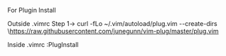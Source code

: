 For Plugin Install

Outside .vimrc
Step 1->  curl -fLo ~/.vim/autoload/plug.vim --create-dirs \https://raw.githubusercontent.com/junegunn/vim-plug/master/plug.vim 

Inside .vimrc
:PlugInstall
